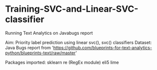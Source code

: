 # Training-SVC-and-Linear-SVC-classifier

Running Text Analytics on Javabugs report 

Aim: Priority label prediction using linear svc(), svc() classifiers
Dataset: Java Bugs report from 'https://github.com/blueprints-for-text-analytics-python/blueprints-text/raw/master'

Packages imported: 
sklearn
re (RegEx module)
eli5
lime
